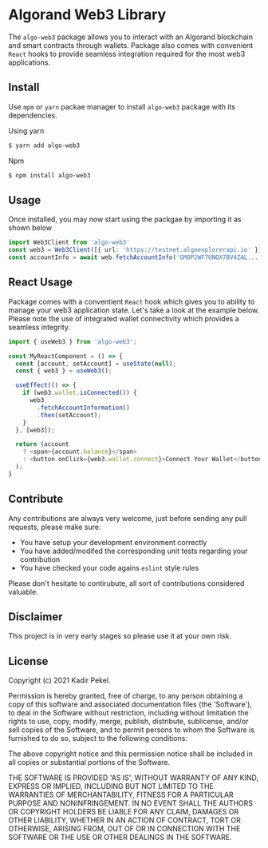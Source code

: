 # Algorand Web3 Library

The `algo-web3` package allows you to interact with an Algorand blockchain and smart contracts through wallets. Package also comes with convenient `React` hooks to provide seamless integration required for the most web3 applications.

## Install
Use `mpm` or `yarn` packae manager to install `algo-web3` package with its dependencies.

Using yarn
```bash
$ yarn add algo-web3
```

Npm
```bash
$ npm install algo-web3
```

## Usage
Once installed, you may now start using the packgae by importing it as shown below

```typescript
import Web3Client from 'algo-web3'
const web3 = Web3Client([{ url: 'https://testnet.algoexplorerapi.io' }]);
const accountInfo = await web.fetchAccountInfo('GMOP2WF7UNQX7BV4ZAL...')
```

## React Usage

Package comes with a conventient `React` hook which gives you to ability to manage your web3 application state. Let's take a look at the example below. Please note the use of integrated wallet connectivity which provides a seamless integrity.

```typescript
import { useWeb3 } from 'algo-web3';

const MyReactComponent = () => {
  const [account, setAccount] = useState(null);
  const { web3 } = useWeb3();

  useEffect(() => {
    if (web3.wallet.isConnected()) {
      web3
        .fetchAccountInformation()
        .then(setAccount);
    }
  }, [web3]);

  return (account
    ? <span>{account.balance}</span>
    : <button onClick={web3.wallet.connect}>Connect Your Wallet</button>
  );
}
```

## Contribute

Any contributions are always very welcome, just before sending any pull requests, please make sure:

 * You have setup your development environment correctly
 * You have added/modifed the corresponding unit tests regarding your contribution
 * You have checked your code agains `eslint` style rules

Please don't hesitate to contirubute, all sort of contributions considered valuable.

## Disclaimer

This project is in very early stages so please use it at your own risk.

## License

Copyright (c) 2021 Kadir Pekel.

Permission is hereby granted, free of charge, to any person obtaining a copy of this software and associated documentation files (the 'Software'), to deal in the Software without restriction, including without limitation the rights to use, copy, modify, merge, publish, distribute, sublicense, and/or sell copies of the Software, and to permit persons to whom the Software is furnished to do so, subject to the following conditions:

The above copyright notice and this permission notice shall be included in all copies or substantial portions of the Software.

THE SOFTWARE IS PROVIDED 'AS IS', WITHOUT WARRANTY OF ANY KIND, EXPRESS OR IMPLIED, INCLUDING BUT NOT LIMITED TO THE WARRANTIES OF MERCHANTABILITY, FITNESS FOR A PARTICULAR PURPOSE AND NONINFRINGEMENT. IN NO EVENT SHALL THE AUTHORS OR COPYRIGHT HOLDERS BE LIABLE FOR ANY CLAIM, DAMAGES OR OTHER LIABILITY, WHETHER IN AN ACTION OF CONTRACT, TORT OR OTHERWISE, ARISING FROM, OUT OF OR IN CONNECTION WITH THE SOFTWARE OR THE USE OR OTHER DEALINGS IN THE SOFTWARE.
